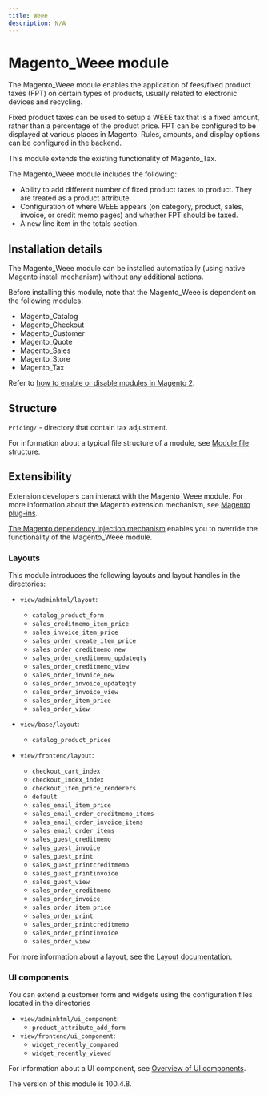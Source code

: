 ```yaml
---
title: Weee
description: N/A
---
```


# Magento_Weee module

The Magento_Weee module enables the application of fees/fixed product taxes (FPT) on certain types of products, usually related to electronic devices and recycling.

Fixed product taxes can be used to setup a WEEE tax that is a fixed amount, rather than a percentage of the product price. FPT can be configured to be displayed at various places in Magento. Rules, amounts, and display options can be configured in the backend.

This module extends the existing functionality of Magento_Tax.

The Magento_Weee module includes the following:

- Ability to add different number of fixed product taxes to product. They are treated as a product attribute.
- Configuration of where WEEE appears (on category, product, sales, invoice, or credit memo pages) and whether FPT should be taxed.
- A new line item in the totals section.

## Installation details

The Magento_Weee module can be installed automatically (using native Magento install mechanism) without any additional actions.

Before installing this module, note that the Magento_Weee is dependent on the following modules:

- Magento_Catalog
- Magento_Checkout
- Magento_Customer
- Magento_Quote
- Magento_Sales
- Magento_Store
- Magento_Tax

Refer to [how to enable or disable modules in Magento 2](https://experienceleague.adobe.com/en/docs/commerce-operations/installation-guide/tutorials/manage-modules).

## Structure

`Pricing/` - directory that contain tax adjustment.

For information about a typical file structure of a module, see [Module file structure](https://developer.adobe.com/commerce/php/development/build/component-file-structure/#module-file-structure).

## Extensibility

Extension developers can interact with the Magento_Weee module. For more information about the Magento extension mechanism, see [Magento plug-ins](https://developer.adobe.com/commerce/php/development/components/plugins/).

[The Magento dependency injection mechanism](https://developer.adobe.com/commerce/php/development/components/dependency-injection/) enables you to override the functionality of the Magento_Weee module.

### Layouts

This module introduces the following layouts and layout handles in the directories:

- `view/adminhtml/layout`:
    - `catalog_product_form`
    - `sales_creditmemo_item_price`
    - `sales_invoice_item_price`
    - `sales_order_create_item_price`
    - `sales_order_creditmemo_new`
    - `sales_order_creditmemo_updateqty`
    - `sales_order_creditmemo_view`
    - `sales_order_invoice_new`
    - `sales_order_invoice_updateqty`
    - `sales_order_invoice_view`
    - `sales_order_item_price`
    - `sales_order_view`

- `view/base/layout`:
    - `catalog_product_prices`

- `view/frontend/layout`:
    - `checkout_cart_index`
    - `checkout_index_index`
    - `checkout_item_price_renderers`
    - `default`
    - `sales_email_item_price`
    - `sales_email_order_creditmemo_items`
    - `sales_email_order_invoice_items`
    - `sales_email_order_items`
    - `sales_guest_creditmemo`
    - `sales_guest_invoice`
    - `sales_guest_print`
    - `sales_guest_printcreditmemo`
    - `sales_guest_printinvoice`
    - `sales_guest_view`
    - `sales_order_creditmemo`
    - `sales_order_invoice`
    - `sales_order_item_price`
    - `sales_order_print`
    - `sales_order_printcreditmemo`
    - `sales_order_printinvoice`
    - `sales_order_view`

For more information about a layout, see the [Layout documentation](https://developer.adobe.com/commerce/frontend-core/guide/layouts/).

### UI components

You can extend a customer form and widgets using the configuration files located in the directories

- `view/adminhtml/ui_component`:
    - `product_attribute_add_form`
- `view/frontend/ui_component`:
    - `widget_recently_compared`
    - `widget_recently_viewed`

For information about a UI component, see [Overview of UI components](https://developer.adobe.com/commerce/frontend-core/ui-components/).

<InlineAlert slots="text" />
The version of this module is 100.4.8.
